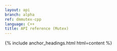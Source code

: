 ```yaml
---
layout: api
branch: alpha
ref: dmmutex-cpp
language: C++
title: API reference (Mutex)
---
```

{% include anchor_headings.html html=content %}